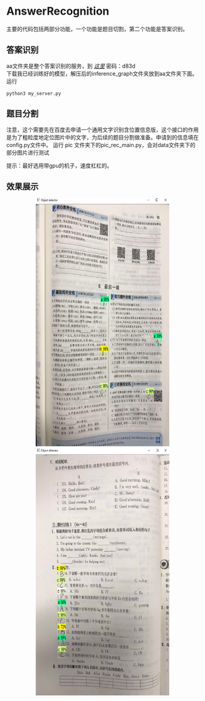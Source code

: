 # AnswerRecognition
主要的代码包括两部分功能，一个功能是题目切割，第二个功能是答案识别。

## 答案识别
aa文件夹是整个答案识别的服务，到 [*这里*](https://pan.baidu.com/s/1Gafj6qaaicOnmiEWyqaTXQ) 密码：d83d  
下载我已经训练好的模型，解压后的inference_graph文件夹放到aa文件夹下面。
运行
```
python3 my_server.py
```

## 题目分割
注意，这个需要先在百度去申请一个通用文字识别含位置信息版，这个接口的作用是为了粗粒度地定位图片中的文字，为后续的题目分割做准备。申请到的信息填在config.py文件中。
运行 pic 文件夹下的pic_rec_main.py，会对data文件夹下的部分图片进行测试


提示：最好选用带gpu的机子，速度杠杠的。

## 效果展示

<div align=center><img src="https://github.com/ldjkiller/AnswerRecognition/blob/master/result_pic/22DEF5C3-6BFC-489c-AADD-1A78F3FEA27A.png" width="350" height="650" alt="图片加载失败时，显示这段字"/></div>

<div align=center><img src="https://github.com/ldjkiller/AnswerRecognition/blob/master/result_pic/23FF8751-260F-428e-A4C0-59E01861082A.png" width="350" height="650" alt="图片加载失败时，显示这段字"/></div>
